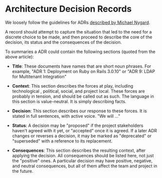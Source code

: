# Architecture Decision Records

We loosely follow the guidelines for ADRs [described by Michael Nygard](https://cognitect.com/blog/2011/11/15/documenting-architecture-decisions).

A record should attempt to capture the situation that led to the need for a
discrete choice to be made, and then proceed to describe the core of the
decision, its status and the consequences of the decision.

To summaries a ADR could contain the following sections (quoted from the above
article):

- **Title**: These documents have names that are short noun phrases. For example,
 "ADR 1: Deployment on Ruby on Rails 3.0.10" or "ADR 9: LDAP for Multitenant Integration"

- **Context**: This section describes the forces at play, including technological
  , political, social, and project local. These forces are probably in tension,
  and should be called out as such. The language in this section is value-neutral.
  It is simply describing facts.

- **Decision**: This section describes our response to these forces. It is stated
  in full sentences, with active voice. "We will …"

- **Status**: A decision may be "proposed" if the project stakeholders haven't
  agreed with it yet, or "accepted" once it is agreed. If a later ADR changes
  or reverses a decision, it may be marked as "deprecated" or "superseded" with
  a reference to its replacement.

- **Consequences**: This section describes the resulting context, after applying
 the decision. All consequences should be listed here, not just the "positive"
 ones. A particular decision may have positive, negative, and neutral consequences,
 but all of them affect the team and project in the future.

<!--
Template

# ADR nnn: <name>

## Context

## Decision

## Status

## Alternatives considered

-->
